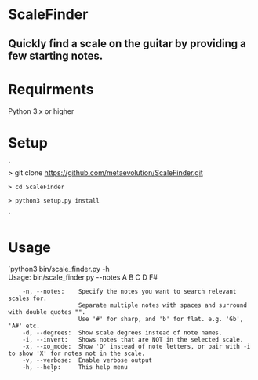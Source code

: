 # ScaleFinder
## Quickly find a scale on the guitar by providing a few starting notes.

# Requirments
Python 3.x or higher

# Setup 
`   
    > git clone https://github.com/metaevolution/ScaleFinder.git

    > cd ScaleFinder

    > python3 setup.py install
`

# Usage
`python3 bin/scale_finder.py  -h              
Usage: bin/scale_finder.py --notes A B C D F#
                

        -n, --notes:    Specify the notes you want to search relevant scales for. 
                        Separate multiple notes with spaces and surround with double quotes "". 
                        Use '#' for sharp, and 'b' for flat. e.g. 'Gb', 'A#' etc.
        -d, --degrees:  Show scale degrees instead of note names. 
        -i, --invert:   Shows notes that are NOT in the selected scale.
        -x, --xo_mode:  Show 'O' instead of note letters, or pair with -i to show 'X' for notes not in the scale.
        -v, --verbose:  Enable verbose output
        -h, --help:     This help menu
                `



